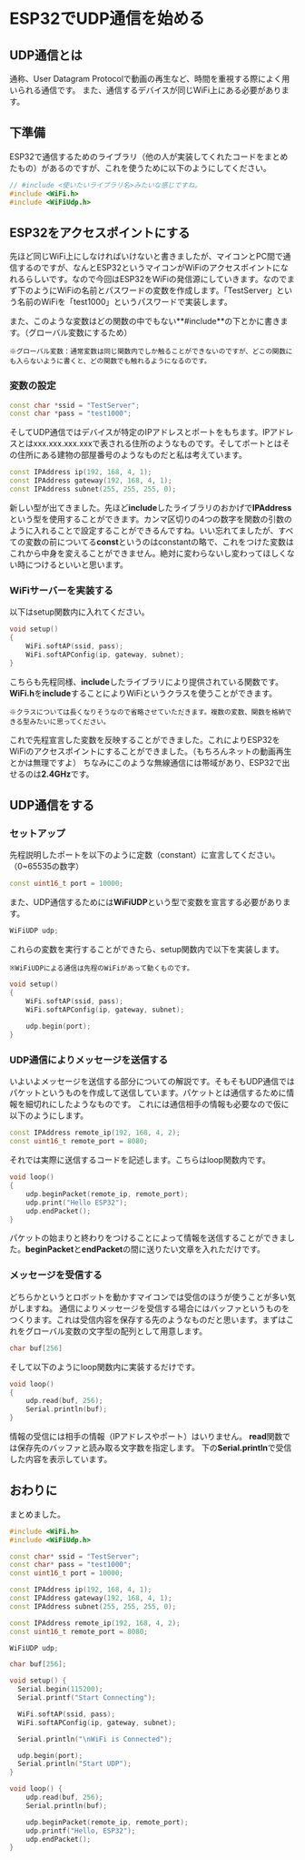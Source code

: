 # ESP32でUDP通信を始める
## UDP通信とは
通称、User Datagram Protocolで動画の再生など、時間を重視する際によく用いられる通信です。
また、通信するデバイスが同じWiFi上にある必要があります。

## 下準備
ESP32で通信するためのライブラリ（他の人が実装してくれたコードをまとめたもの）があるのですが、これを使うために以下のようにしてください。

```cpp
// #include <使いたいライブラリ名>みたいな感じですね。
#include <WiFi.h>
#include <WiFiUdp.h>
```

## ESP32をアクセスポイントにする
先ほど同じWiFi上にしなければいけないと書きましたが、マイコンとPC間で通信するのですが、なんとESP32というマイコンがWiFiのアクセスポイントになれるらしいです。なので今回はESP32をWiFiの発信源にしていきます。なのでまず下のようにWiFiの名前とパスワードの変数を作成します。「TestServer」という名前のWiFiを「test1000」というパスワードで実装します。

また、このような変数はどの関数の中でもない**#include**の下とかに書きます。（グローバル変数にするため）

`※グローバル変数：通常変数は同じ関数内でしか触ることができないのですが、どこの関数にも入らないように書くと、どの関数でも触れるようになるのです。`
### 変数の設定
```cpp
const char *ssid = "TestServer";
const char *pass = "test1000";
```

そしてUDP通信ではデバイスが特定のIPアドレスとポートをもちます。IPアドレスとはxxx.xxx.xxx.xxxで表される住所のようなものです。そしてポートとはその住所にある建物の部屋番号のようなものだと私は考えています。

```cpp
const IPAddress ip(192, 168, 4, 1);
const IPAddress gateway(192, 168, 4, 1);
const IPAddress subnet(255, 255, 255, 0);
```

新しい型が出てきました。先ほど**include**したライブラリのおかげで**IPAddress**という型を使用することができます。カンマ区切りの4つの数字を関数の引数のように入れることで設定することができるんですね。いい忘れてましたが、すべての変数の前についてる**const**というのはconstantの略で、これをつけた変数はこれから中身を変えることができません。絶対に変わらないし変わってほしくない時につけるといいと思います。

### WiFiサーバーを実装する
以下はsetup関数内に入れてください。

```cpp
void setup()
{
    WiFi.softAP(ssid, pass);
    WiFi.softAPConfig(ip, gateway, subnet);
}
```

こちらも先程同様、**include**したライブラリにより提供されている関数です。**WiFi.h**を**include**することによりWiFiというクラスを使うことができます。

`※クラスについては長くなりそうなので省略させていただきます。複数の変数、関数を格納できる型みたいに思ってください。`

これで先程宣言した変数を反映することができました。これによりESP32をWiFiのアクセスポイントにすることができました。（もちろんネットの動画再生とかは無理ですよ）
ちなみにこのような無線通信には帯域があり、ESP32で出せるのは**2.4GHz**です。

## UDP通信をする
### セットアップ
先程説明したポートを以下のように定数（constant）に宣言してください。（0~65535の数字）
```cpp
const uint16_t port = 10000;
```
また、UDP通信するためには**WiFiUDP**という型で変数を宣言する必要があります。
```cpp
WiFiUDP udp;
```
これらの変数を実行することができたら、setup関数内で以下を実装します。

`※WiFiUDPによる通信は先程のWiFiがあって動くものです。`

```cpp
void setup()
{
    WiFi.softAP(ssid, pass);
    WiFi.softAPConfig(ip, gateway, subnet);
    
    udp.begin(port);
}
```

### UDP通信によりメッセージを送信する
いよいよメッセージを送信する部分についての解説です。そもそもUDP通信ではパケットというものを作成して送信しています。パケットとは通信するために情報を細切れにしたようなものです。
これには通信相手の情報も必要なので仮に以下のようにします。
```cpp
const IPAddress remote_ip(192, 168, 4, 2);
const uint16_t remote_port = 8080;
```

それでは実際に送信するコードを記述します。こちらはloop関数内です。

```cpp
void loop()
{
    udp.beginPacket(remote_ip, remote_port);
    udp.print("Hello ESP32");
    udp.endPacket();
}
```

パケットの始まりと終わりをつけることによって情報を送信することができました。**beginPacket**と**endPacket**の間に送りたい文章を入れただけです。

### メッセージを受信する
どちらかというとロボットを動かすマイコンでは受信のほうが使うことが多い気がしますね。
通信によりメッセージを受信する場合にはバッファというものをつくります。これは受信内容を保存する先のようなものだと思います。まずはこれをグローバル変数の文字型の配列として用意します。

```cpp
char buf[256]
```

そして以下のようにloop関数内に実装するだけです。

```cpp
void loop()
{
    udp.read(buf, 256);
    Serial.println(buf);
}
```

情報の受信には相手の情報（IPアドレスやポート）はいりません。
**read**関数では保存先のバッファと読み取る文字数を指定します。
下の**Serial.println**で受信した内容を表示しています。


## おわりに
まとめました。
```cpp
#include <WiFi.h>
#include <WiFiUdp.h>

const char* ssid = "TestServer";
const char* pass = "test1000";
const uint16_t port = 10000;

const IPAddress ip(192, 168, 4, 1);
const IPAddress gateway(192, 168, 4, 1);
const IPAddress subnet(255, 255, 255, 0);

const IPAddress remote_ip(192, 168, 4, 2);
const uint16_t remote_port = 8080;

WiFiUDP udp;

char buf[256];

void setup() {
  Serial.begin(115200);
  Serial.printf("Start Connecting");

  WiFi.softAP(ssid, pass);
  WiFi.softAPConfig(ip, gateway, subnet);

  Serial.println("\nWiFi is Connected");

  udp.begin(port);
  Serial.println("Start UDP");
}

void loop() {
    udp.read(buf, 256);
    Serial.println(buf);

    udp.beginPacket(remote_ip, remote_port);
    udp.printf("Hello, ESP32");
    udp.endPacket();
}
```
